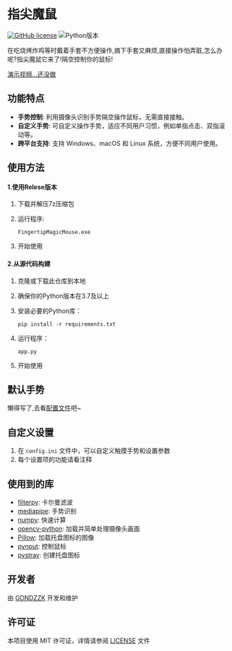 # 指尖魔鼠

[![GitHub license](https://img.shields.io/github/license/GDNDZZK/FingertipMagicMouse.svg)](https://github.com/GDNDZZK/FingertipMagicMouse/blob/master/LICENSE) ![Python版本](https://img.shields.io/badge/python-3.7+-yellow)

在吃烧烤炸鸡等时戴着手套不方便操作,摘下手套又麻烦,直接操作怕弄脏,怎么办呢?指尖魔鼠它来了!隔空控制你的鼠标!

[演示视频...还没做](https://www.bilibili.com/video/BV)

## 功能特点

- **手势控制**: 利用摄像头识别手势隔空操作鼠标，无需直接接触。
- **自定义手势**: 可自定义操作手势，适应不同用户习惯，例如单指点击、双指滚动等。
- **跨平台支持**: 支持 Windows、macOS 和 Linux 系统，方便不同用户使用。

## 使用方法

#### 1.使用Relese版本

1. 下载并解压7z压缩包
2. 运行程序:

   ```
   FingertipMagicMouse.exe
   ```
3. 开始使用

#### 2.从源代码构建

1. 克隆或下载此仓库到本地
2. 确保你的Python版本在3.7及以上
3. 安装必要的Python库：

   ```shell
   pip install -r requirements.txt
   ```
4. 运行程序：

   ```
   app.py
   ```
5. 开始使用

## 默认手势

懒得写了,去看[配置文件](./config/config.ini)吧~

## 自定义设置

1. 在 `config.ini` 文件中，可以自定义触摸手势和设置参数
2. 每个设置项的功能请看注释

## 使用到的库

- [filterpy](https://github.com/rlabbe/filterpy): 卡尔曼滤波
- [mediapipe](https://github.com/google-ai-edge/mediapipe): 手势识别
- [numpy](https://github.com/numpy/numpy): 快速计算
- [opencv-python](https://github.com/opencv/opencv-python): 加载并简单处理摄像头画面
- [Pillow](https://github.com/python-pillow): 加载托盘图标的图像
- [pynput](https://github.com/moses-palmer/pynput): 控制鼠标
- [pystray](https://github.com/moses-palmer/pystray): 创建托盘图标

## 开发者

由 [GDNDZZK](https://github.com/GDNDZZK) 开发和维护

## 许可证

本项目使用 MIT 许可证，详情请参阅 [LICENSE](https://github.com/GDNDZZK/FingertipMagicMouse/blob/master/LICENSE) 文件
